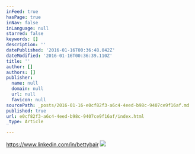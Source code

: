 ```yaml
---
inFeed: true
hasPage: true
inNav: false
inLanguage: null
starred: false
keywords: []
description: ''
datePublished: '2016-01-16T00:36:48.042Z'
dateModified: '2016-01-16T00:36:39.110Z'
title: ''
author: []
authors: []
publisher:
  name: null
  domain: null
  url: null
  favicon: null
sourcePath: _posts/2016-01-16-e0cf82f3-a6c4-4eed-b98c-9407ce9f16af.md
published: true
url: e0cf82f3-a6c4-4eed-b98c-9407ce9f16af/index.html
_type: Article

---
```

https://www.linkedin.com/in/bettybair
![](https://the-grid-user-content.s3-us-west-2.amazonaws.com/2b58cd62-ab51-4689-aa02-4d6aaeabefd9.JPG)